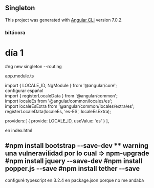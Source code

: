 ## Singleton

This project was generated with [Angular CLI](https://github.com/angular/angular-cli) version 7.0.2.

### bitácora
# día 1

#ng new singleton --routing

app.module.ts

import { LOCALE_ID, NgModule } from '@angular/core';  
configurar español  
import { registerLocaleData } from '@angular/common';  
import localeEs from '@angular/common/locales/es';  
import localeEsExtra from '@angular/common/locales/extra/es';  
registerLocaleData(localeEs, 'es-ES', localeEsExtra);  
  

providers:[
{ provide: LOCALE_ID, useValue: 'es' }
],  
  
en index.html  
  
<html lang="es">   
  
#npm install bootstrap --save-dev
** warning una vulneravilidad por lo cual => npm-upgrade
#npm install jquery --save-dev
#npm install popper.js --save
#npm install tether --save
-----------------------------------------------------------------
configuré typescript en 3.2.4 en package.json porque no me andaba
